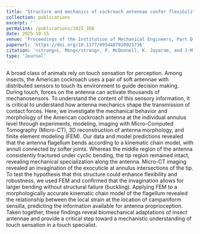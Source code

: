 ```yaml
---
title: "Structure and mechanics of cockroach antennae confer flexibility and shape strain transmission for proprioception"
collection: publications
excerpt: ''
permalink: /publications/2025_JEB
date: 2025-10-15
venue: 'Proceedings of the Institution of Mechanical Engineers, Part D: Journal of Automobile Engineering'
paperurl: 'https://doi.org/10.1177/0954407020921736'
citation: '<strong>L. Meng</strong>, P. McDonnell, K. Jayaram, and J-M. Mongeau. (2025). "Structure and mechanics of cockroach antennae confer flexibility and shape strain transmission for proprioception", Journal of Experimental Biology.'
type: 'Journal'
---
```

A broad class of animals rely on touch sensation for perception. Among insects, the
American cockroach uses a pair of soft antennae with distributed sensors to touch its
environment to guide decision making. During touch, forces on the antenna can
activate thousands of mechanosensors. To understand the content of this sensory
information, it is critical to understand how antenna mechanics shape the transmission
of contact forces. Here, we investigate the mechanical behavior and morphology of the
American cockroach antenna at the individual annulus level through experiments,
modeling, imaging with Micro-Computed Tomography (Micro-CT), 3D reconstruction of
antenna morphology, and finite element modeling (FEM). Our data and model
predictions revealed that the antenna flagellum bends according to a kinematic chain
model, with annuli connected by softer joints. Whereas the middle region of the
antenna consistently fractured under cyclic bending, the tip region remained intact,
revealing mechanical specialization along the antenna. Micro-CT imaging revealed an
invagination of the exocuticle at annulus intersections of the tip. To test the hypothesis
that this structure could enhance flexibility and robustness, we used FEM and
confirmed that the invagination allows for larger bending without structural failure
(buckling). Applying FEM to a morphologically accurate kinematic chain model of the
flagellum revealed the relationship between the local strain at the location of
campaniform sensilla, predicting the information available for antenna proprioception.
Taken together, these findings reveal biomechanical adaptations of insect antennae
and provide a critical step toward a mechanistic understanding of touch sensation in a
touch specialist.
